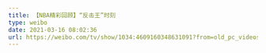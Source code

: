 ```yaml
---
title: 【NBA精彩回顾】“反击王”时刻
type: weibo
date: 2021-03-16 08:02:36
url: https://weibo.com/tv/show/1034:4609160348631091?from=old_pc_videoshow
---
```


<!-- more -->